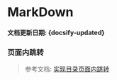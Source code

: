# MarkDown

**文档更新日期: {docsify-updated}**

### 页面内跳转

> 参考文档: [实现目录页面内跳转](https://www.jianshu.com/p/4898c2e9a36d)
